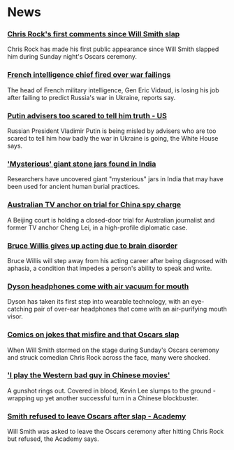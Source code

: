 # News
### [Chris Rock's first comments since Will Smith slap](https://www.bbc.com/news/entertainment-arts-60939316)
Chris Rock has made his first public appearance since Will Smith slapped him during Sunday night's Oscars ceremony. 
### [French intelligence chief fired over war failings](https://www.bbc.com/news/world-europe-60938538)
The head of French military intelligence, Gen Eric Vidaud, is losing his job after failing to predict Russia's war in Ukraine, reports say.
### [Putin advisers too scared to tell him truth - US](https://www.bbc.com/news/world-europe-60936117)
Russian President Vladimir Putin is being misled by advisers who are too scared to tell him how badly the war in Ukraine is going, the White House says.
### ['Mysterious' giant stone jars found in India](https://www.bbc.com/news/world-asia-india-60937348)
Researchers have uncovered giant "mysterious" jars in India that may have been used for ancient human burial practices.
### [Australian TV anchor on trial for China spy charge](https://www.bbc.com/news/world-asia-china-60936718)
A Beijing court is holding a closed-door trial for Australian journalist and former TV anchor Cheng Lei, in a high-profile diplomatic case.
### [Bruce Willis gives up acting due to brain disorder](https://www.bbc.com/news/world-us-canada-60934576)
Bruce Willis will step away from his acting career after being diagnosed with aphasia, a condition that impedes a person's ability to speak and write.
### [Dyson headphones come with air vacuum for mouth](https://www.bbc.com/news/technology-60927032)
Dyson has taken its first step into wearable technology, with an eye-catching pair of over-ear headphones that come with an air-purifying mouth visor.
### [Comics on jokes that misfire and that Oscars slap](https://www.bbc.com/news/world-us-canada-60922947)
When Will Smith stormed on the stage during Sunday's Oscars ceremony and struck comedian Chris Rock across the face, many were shocked. 
### ['I play the Western bad guy in Chinese movies'](https://www.bbc.com/news/world-asia-china-60798556)
A gunshot rings out. Covered in blood, Kevin Lee slumps to the ground - wrapping up yet another successful turn in a Chinese blockbuster.
### [Smith refused to leave Oscars after slap - Academy](https://www.bbc.com/news/world-us-canada-60935900)
Will Smith was asked to leave the Oscars ceremony after hitting Chris Rock but refused, the Academy says.
